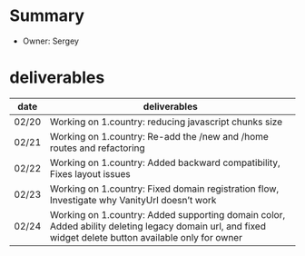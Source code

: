 # Summary
* Owner: Sergey

# deliverables
| date  | deliverables |
|--- | ---|
| 02/20 | Working on 1.country: reducing javascript chunks size |
| 02/21 | Working on 1.country: Re-add the /new and /home routes and refactoring |
| 02/22 | Working on 1.country: Added backward compatibility, Fixes layout issues |
| 02/23 | Working on 1.country: Fixed domain registration flow, Investigate why VanityUrl doesn’t work |
| 02/24 | Working on 1.country: Added supporting domain color, Added ability deleting legacy domain url, and fixed widget delete button available only for owner |